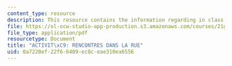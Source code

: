 ```yaml
---
content_type: resource
description: This resource contains the information regarding in class activities.
file: https://ol-ocw-studio-app-production.s3.amazonaws.com/courses/21g-301-french-i-fall-2004/0a7220ef22f66409ec8ceae310ea6556_MIT21G_301F04_ch_pre_ex1.pdf
file_type: application/pdf
resourcetype: Document
title: "ACTIVIT\xC9: RENCONTRES DANS LA RUE"
uid: 0a7220ef-22f6-6409-ec8c-eae310ea6556
---
```


